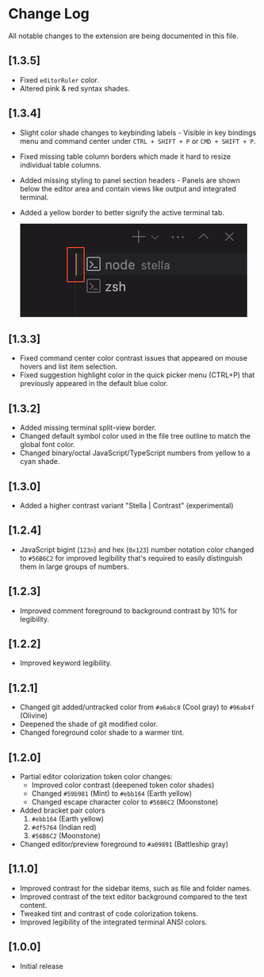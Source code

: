 # Change Log
All notable changes to the extension are being documented in this file.

## [1.3.5]
- Fixed `editorRuler` color.
- Altered pink & red syntax shades.

## [1.3.4]
- Slight color shade changes to keybinding labels - Visible in key bindings menu and command center under `CTRL + SHIFT + P` or `CMD + SHIFT + P`.
- Fixed missing table column borders which made it hard to resize individual table columns.
- Added missing styling to panel section headers - Panels are shown below the editor area and contain views like output and integrated terminal.
- Added a yellow border to better signify the active terminal tab.

    ![Thumbnail](https://raw.githubusercontent.com/4S1ght/Stella/main/images/1.3.4-changelog-1.png)

## [1.3.3]
- Fixed command center color contrast issues that appeared on mouse hovers and list item selection.
- Fixed suggestion highlight color in the quick picker menu (CTRL+P) that previously appeared in the default blue color.

## [1.3.2]
- Added missing terminal split-view border.
- Changed default symbol color used in the file tree outline to match the global font color.
- Changed binary/octal JavaScript/TypeScript numbers from yellow to a cyan shade.

## [1.3.0]
- Added a higher contrast variant "Stella | Contrast" (experimental)

## [1.2.4]
- JavaScript bigint (`123n`) and hex (`0x123`) number notation color changed to `#56B6C2` 
  for improved legibility that's required to easily distinguish them in large groups of numbers.

## [1.2.3]
- Improved comment foreground to background contrast by 10% for legibility.

## [1.2.2]
- Improved keyword legibility.

## [1.2.1]
- Changed git added/untracked color from `#a6abc8` (Cool gray) to `#96ab4f` (Olivine)
- Deepened the shade of git modified color.
- Changed foreground color shade to a warmer tint.

## [1.2.0]
- Partial editor colorization token color changes:
    - Improved color contrast (deepened token color shades)
    - Changed `#59b981` (Mint) to `#ebb164` (Earth yellow)
    - Changed escape character color to `#56B6C2` (Moonstone)
- Added bracket pair colors 
    1. `#ebb164` (Earth yellow)
    2. `#df5764` (Indian red)
    3. `#56B6C2` (Moonstone)
- Changed editor/preview foreground to `#a09891` (Battleship gray)

## [1.1.0]
- Improved contrast for the sidebar items, such as file and folder names.
- Improved contrast of the text editor background compared to the text content.
- Tweaked tint and contrast of code colorization tokens.
- Improved legibility of the integrated terminal ANSI colors.

## [1.0.0]
- Initial release